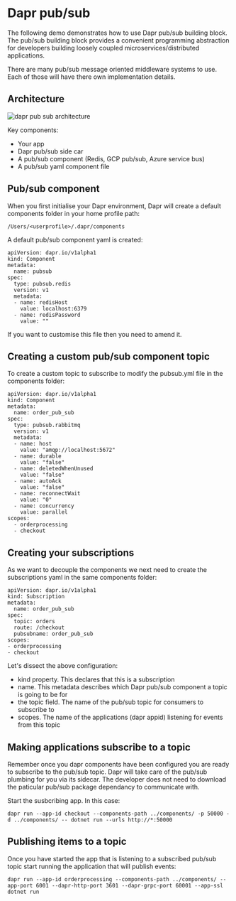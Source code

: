 # Dapr pub/sub

The following demo demonstrates how to use Dapr pub/sub building block.
The pub/sub building block provides a convenient programming abstraction
for developers building loosely coupled microservices/distributed applications.

There are many pub/sub message oriented middleware systems to use. Each of those
will have there own implementation details.


## Architecture

![dapr pub sub architecture](https://docs.dapr.io/images/pubsub-overview-components.png)

Key components:

* Your app
* Dapr pub/sub side car
* A pub/sub component (Redis, GCP pub/sub, Azure service bus)
* A pub/sub yaml component file


## Pub/sub component

When you first initialise your Dapr environment, Dapr will create a default components folder in your
home profile path:

```
/Users/<userprofile>/.dapr/components
```

A default pub/sub component yaml is created:

```
apiVersion: dapr.io/v1alpha1
kind: Component
metadata:
  name: pubsub
spec:
  type: pubsub.redis
  version: v1
  metadata:
  - name: redisHost
    value: localhost:6379
  - name: redisPassword
    value: ""
```

If you want to customise this file then you need to amend it.

## Creating a custom pub/sub component topic

To create a custom topic to subscribe to modify the pubsub.yml file in the components folder:

```
apiVersion: dapr.io/v1alpha1
kind: Component
metadata:
  name: order_pub_sub
spec:
  type: pubsub.rabbitmq
  version: v1
  metadata:
  - name: host
    value: "amqp://localhost:5672"
  - name: durable
    value: "false"
  - name: deletedWhenUnused
    value: "false"
  - name: autoAck
    value: "false"
  - name: reconnectWait
    value: "0"
  - name: concurrency
    value: parallel
scopes:
  - orderprocessing
  - checkout

```

## Creating your subscriptions

As we want to decouple the components we next need to create the subscriptions yaml in the same
components folder:

```
apiVersion: dapr.io/v1alpha1
kind: Subscription
metadata:
  name: order_pub_sub
spec:
  topic: orders
  route: /checkout
  pubsubname: order_pub_sub
scopes:
- orderprocessing
- checkout

```

Let's dissect the above configuration:

* kind property. This declares that this is a subscription
* name. This metadata describes which Dapr pub/sub component a topic is going to be for
* the topic field. The name of the pub/sub topic for consumers to subscribe to
* scopes. The name of the applications (dapr appid) listening for events from this topic

## Making applications subscribe to a topic

Remember once you dapr components have been configured you are ready to subscribe 
to the pub/sub topic. Dapr will take care of the pub/sub plumbing for you via
its sidecar. The developer does not need to download the paticular pub/sub package
dependancy to communicate with.


Start the susbcribing app. In this case:
```
dapr run --app-id checkout --components-path ../components/ -p 50000 -d ../components/ -- dotnet run --urls http://*:50000

```

## Publishing items to a topic

Once you have started the app that is listening to a subscribed pub/sub topic start running the 
application that will publish events:

```
dapr run --app-id orderprocessing --components-path ../components/ --app-port 6001 --dapr-http-port 3601 --dapr-grpc-port 60001 --app-ssl dotnet run
```